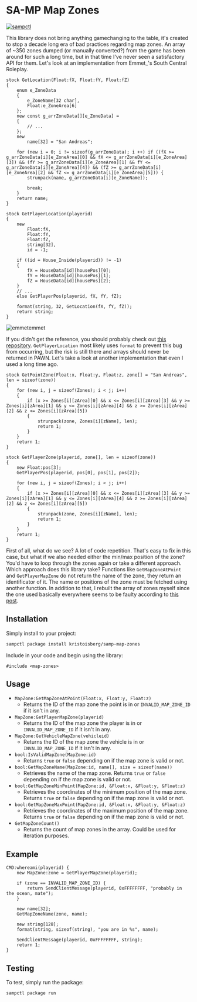 # SA-MP Map Zones

[![sampctl](https://shields.southcla.ws/badge/sampctl-samp--map--zones-2f2f2f.svg?style=for-the-badge)](https://github.com/kristoisberg/samp-map-zones)

This library does not bring anything gamechanging to the table, it's created to stop a decade long era of bad practices regarding map zones. An array of ~350 zones dumped (or manually converted?) from the game has been around for such a long time, but in that time I've never seen a satisfactory API for them. Let's look at an implementation from Emmet_'s South Central Roleplay.

```pawn
stock GetLocation(Float:fX, Float:fY, Float:fZ)
{
    enum e_ZoneData
	{
     	e_ZoneName[32 char],
     	Float:e_ZoneArea[6]
	};
	new const g_arrZoneData[][e_ZoneData] =
	{
        // ...
	};
	new
	    name[32] = "San Andreas";

	for (new i = 0; i != sizeof(g_arrZoneData); i ++) if ((fX >= g_arrZoneData[i][e_ZoneArea][0] && fX <= g_arrZoneData[i][e_ZoneArea][3]) && (fY >= g_arrZoneData[i][e_ZoneArea][1] && fY <= g_arrZoneData[i][e_ZoneArea][4]) && (fZ >= g_arrZoneData[i][e_ZoneArea][2] && fZ <= g_arrZoneData[i][e_ZoneArea][5])) {
		strunpack(name, g_arrZoneData[i][e_ZoneName]);

		break;
	}
	return name;
}

stock GetPlayerLocation(playerid)
{
	new
	    Float:fX,
	    Float:fY,
		Float:fZ,
		string[32],
		id = -1;

	if ((id = House_Inside(playerid)) != -1)
	{
		fX = HouseData[id][housePos][0];
		fY = HouseData[id][housePos][1];
		fZ = HouseData[id][housePos][2];
	}
    // ...
	else GetPlayerPos(playerid, fX, fY, fZ);

	format(string, 32, GetLocation(fX, fY, fZ));
	return string;
}
```

![emmetemmet](https://i.imgur.com/cyUdlu4.png "Emmet Emmet")

If you didn't get the reference, you should probably check out [this repository](https://github.com/sampctl/pawn-array-return-bug). `GetPlayerLocation` most likely uses `format` to prevent this bug from occurring, but the risk is still there and arrays should never be returned in PAWN. Let's take a look at another implementation that even I used a long time ago.

```pawn
stock GetPointZone(Float:x, Float:y, Float:z, zone[] = "San Andreas", len = sizeof(zone))
{
	for (new i, j = sizeof(Zones); i < j; i++)
	{
		if (x >= Zones[i][zArea][0] && x <= Zones[i][zArea][3] && y >= Zones[i][zArea][1] && y <= Zones[i][zArea][4] && z >= Zones[i][zArea][2] && z <= Zones[i][zArea][5])
		{
		    strunpack(zone, Zones[i][zName], len);
			return 1;
		}
	}
	return 1;
}

stock GetPlayerZone(playerid, zone[], len = sizeof(zone))
{
    new Float:pos[3];
    GetPlayerPos(playerid, pos[0], pos[1], pos[2]);

	for (new i, j = sizeof(Zones); i < j; i++)
	{
		if (x >= Zones[i][zArea][0] && x <= Zones[i][zArea][3] && y >= Zones[i][zArea][1] && y <= Zones[i][zArea][4] && z >= Zones[i][zArea][2] && z <= Zones[i][zArea][5])
		{
		    strunpack(zone, Zones[i][zName], len);
			return 1;
		}
	}
	return 1;
}
```

First of all, what do we see? A lot of code repetition. That's easy to fix in this case, but what if we also needed either the min/max position of the zone? You'd have to loop through the zones again or take a different approach. Which approach does this library take? Functions like `GetMapZoneAtPoint` and `GetPlayerMapZone` do not return the name of the zone, they return an identificator of it. The name or positions of the zone must be fetched using another function. In addition to that, I rebuilt the array of zones myself since the one used basically everywhere seems to be faulty according to [this post](https://forum.sa-mp.com/showpost.php?p=4050745&postcount=7).

## Installation

Simply install to your project:

```bash
sampctl package install kristoisberg/samp-map-zones
```

Include in your code and begin using the library:

```pawn
#include <map-zones>
```

## Usage

* `MapZone:GetMapZoneAtPoint(Float:x, Float:y, Float:z)`
    * Returns the ID of the map zone the point is in or `INVALID_MAP_ZONE_ID` if it isn't in any.
* `MapZone:GetPlayerMapZone(playerid)`
    * Returns the ID of the map zone the player is in or `INVALID_MAP_ZONE_ID` if it isn't in any.
* `MapZone:GetVehicleMapZone(vehicleid)`
    * Returns the ID of the map zone the vehicle is in or `INVALID_MAP_ZONE_ID` if it isn't in any.
* `bool:IsValidMapZone(MapZone:id)`
    * Returns `true` or `false` depending on if the map zone is valid or not.
* `bool:GetMapZoneName(MapZone:id, name[], size = sizeof(name))`
    * Retrieves the name of the map zone. Returns `true` or `false` depending on if the map zone is valid or not.
* `bool:GetMapZoneMinPoint(MapZone:id, &Float:x, &Float:y, &Float:z)`
    * Retrieves the coordinates of the minimum position of the map zone. Returns `true` or `false` depending on if the map zone is valid or not.
* `bool:GetMapZoneMaxPoint(MapZone:id, &Float:x, &Float:y, &Float:z)`
    * Retrieves the coordinates of the maximum position of the map zone. Returns `true` or `false` depending on if the map zone is valid or not.
* `GetMapZoneCount()`
    * Returns the count of map zones in the array. Could be used for iteration purposes.

## Example

```pawn
CMD:whereami(playerid) {
    new MapZone:zone = GetPlayerMapZone(playerid);

    if (zone == INVALID_MAP_ZONE_ID) {
        return SendClientMessage(playerid, 0xFFFFFFFF, "probably in the ocean, mate");
    }

    new name[32];
    GetMapZoneName(zone, name);

    new string[128];
    format(string, sizeof(string), "you are in %s", name);

    SendClientMessage(playerid, 0xFFFFFFFF, string);
    return 1;
}
```

## Testing

To test, simply run the package:

```bash
sampctl package run
```
